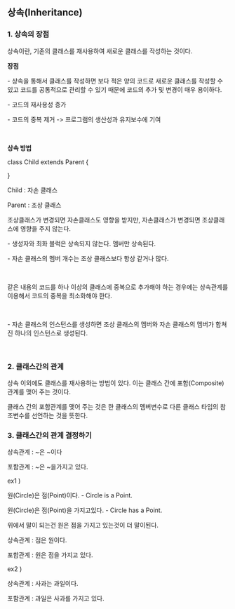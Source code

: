 ## 상속(Inheritance)

### 1. 상속의 장점

상속이란, 기존의 클래스를 재사용하여 새로운 클래스를 작성하는 것이다.

**장점**

\- 상속을 통해서 클래스를 작성하면 보다 적은 양의 코드로 새로운 클래스를 작성할 수 있고 코드를 공통적으로 관리할 수 있기 때문에 코드의 추가 및 변경이 매우 용이하다.

\- 코드의 재사용성 증가

\- 코드의 중복 제거 -> 프로그램의 생산성과 유지보수에 기여

<br>

**상속 방법**

class Child extends Parent {

}

Child : 자손 클래스

Parent : 조상 클래스

조상클래스가 변경되면 자손클래스도 영향을 받지만, 자손클래스가 변경되면 조상클래스에 영향을 주지 않는다.

\- 생성자와 최화 블럭은 상속되지 않는다. 멤버만 상속된다.

\- 자손 클래스의 멤버 개수는 조상 클래스보다 항상 같거나 많다.

<br>

같은 내용의 코드를 하나 이상의 클래스에 중복으로 추가해야 하는 경우에는 상속관계를 이용해서 코드의 중복을 최소화해야 한다.

<br>

\- 자손 클래스의 인스턴스를 생성하면 조상 클래스의 멤버와 자손 클래스의 멤버가 합쳐진 하나의 인스턴스로 생성된다.

<br>

### 2. 클래스간의 관계

상속 이외에도 클래스를 재사용하는 방법이 있다. 이는 클래스 간에 포함(Composite)관계를 맺어 주는 것이다.

클래스 간의 포함관계를 맺어 주는 것은 한 클래스의 멤버변수로 다른 클래스 타입의 참조변수를 선언하는 것을 뜻한다.



### 3. 클래스간의 관계 결정하기

상속관계 : ~은 ~이다

포함관계 : ~은 ~을가지고 있다.

ex1 )

원(Circle)은 점(Point)이다. - Circle is a Point.

원(Circle)은 점(Point)을 가지고있다. - Circle has a Point.

위에서 말이 되는건 원은 점을 가지고 있는것이 더 말이된다.

상속관계 :  점은 원이다.

포함관계 :  원은 점을 가지고 있다.

ex2 )

상속관계 :  사과는 과일이다.

포함관계 :  과일은 사과를 가지고 있다.